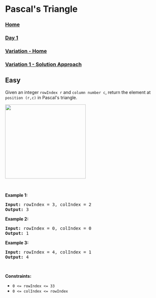 # Pascal's Triangle

### [Home](../../../README.md)

### [Day 1](../../readme.md)

### [Variation - Home](../readme.md)

### [Variation 1 - Solution Approach](./solution/readme.md)

## Easy

Given an integer `rowIndex r` and `column number c`, return the element at `position (r,c)` in Pascal's triangle.

<img alt="" src="https://upload.wikimedia.org/wikipedia/commons/0/0d/PascalTriangleAnimated2.gif" style="height:240px; width:260px" />

<p>&nbsp;</p>
<p><strong class="example">Example 1:</strong></p>
<pre><strong>Input:</strong> rowIndex = 3, colIndex = 2
<strong>Output:</strong> 3
</pre><p><strong class="example">Example 2:</strong></p>
<pre><strong>Input:</strong> rowIndex = 0, colIndex = 0
<strong>Output:</strong> 1
</pre><p><strong class="example">Example 3:</strong></p>
<pre><strong>Input:</strong> rowIndex = 4, colIndex = 1
<strong>Output:</strong> 4
</pre>
<p>&nbsp;</p>

<p><strong>Constraints:</strong></p>

<ul>
	<li><code>0 &lt;= rowIndex &lt;= 33</code></li>
	<li><code>0 &lt;= colIndex &lt;= rowIndex</code></li>
</ul>

<p>&nbsp;</p>
